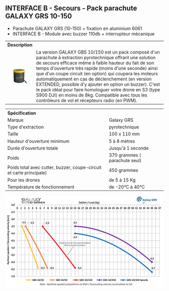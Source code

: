 ## INTERFACE B - Secours - Pack parachute GALAXY GRS 10-150

* Parachute GALAXY GRS (10-150) + fixation en aluminium 6061
* INTERFACE B - Module avec buzzer 110db + interrupteur mécanique


<table class="description" style=" text-align: left;">
    <tr>
        <th colspan="2">Description</th>
    </tr>
    <tr>
        <td><img src="../../../gitbook/images/INTERFACE/INTERFACEB/SECOURS/SECOURS_PARACHUTE.jpeg" width="1000"></td>
        <td>La version GALAXY GBS 10/150 est un pack composé d'un parachute à extraction pyrotechnique offrant une solution de secours efficace même à faible hauteur du fait de son temps d'ouverture très rapide (moins d'une seconde) ainsi que d'un coupe circuit (en option) qui coupera les moteurs automatiquement en cas de déclenchement (en version EXTENDED, possible d'y ajouter en option un buzzer). C'est le pack idéal pour faire homologuer votre drone en S3 (type S900 DJI) en moins de 8kg. 
        Compatible avec tous les contrôleurs de vol et récepteurs radio (en PWM).  </td>
    </tr>
</table>

<table class="specification">
 <tr>
        <th colspan="2" style=" text-align: left;">Spécification</th>
    </tr><tr>
        <td>Marque</td><td>Galaxy GRS</td>
    </tr><tr>
        <td>Type d'extraction</td><td>pyrotechnique</td>
    </tr><tr>
        <td>Taille</td><td>100 x 110 mm</td>
    </tr><tr>
        <td>Hauteur d'ouverture minimum</td><td>5 à 8 mètres</td>
    </tr><tr>
        <td>Durée d'ouverture totale</td><td>Jusqu'à 1 seconde</td>
    </tr><tr>
        <td>Poids</td><td>370 grammes ( parachute seul)</td>
    </tr><tr>
        <td>Poids total avec cutter, buzzer, coupe-circuit et carte principale)</td><td>450 grammes</td>
    </tr><tr>
        <td>Pour les drones </td><td>de 5 à 15 Kg</td>
    </tr><tr>
        <td>Température de fonctionnement</td><td>de -20°C à 40°C</td>
    </tr>
</table>

<img src="../../../gitbook/images/INTERFACE/INTERFACEB/SECOURS/SECOURS_PARACHUTE_COURBE.jpeg" width="1000">


